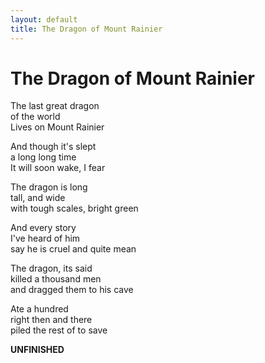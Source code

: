 ```yaml
---
layout: default
title: The Dragon of Mount Rainier
---
```


# The Dragon of Mount Rainier

The last great dragon  
of the world  
Lives on Mount Rainier

And though it's slept  
a long long time  
It will soon wake, I fear

The dragon is long  
tall, and wide  
with tough scales, bright green

And every story  
I've heard of him  
say he is cruel and quite mean

The dragon, its said  
killed a thousand men  
and dragged them to his cave

Ate a hundred  
right then and there  
piled the rest of to save

**UNFINISHED**
